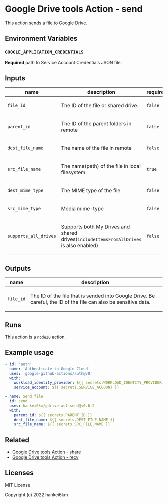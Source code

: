 # Google Drive tools Action - send

This action sends a file to Google Drive.

## Environment Variables

### `GOOGLE_APPLICATION_CREDENTIALS`

**Required** path to Service Account Credentials JSON file.

<!-- action-docs-inputs source="action.yml" -->
## Inputs

| name | description | required | default |
| --- | --- | --- | --- |
| `file_id` | <p>The ID of the file or shared drive.</p> | `false` | `""` |
| `parent_id` | <p>The ID of the parent folders in remote</p> | `false` | `""` |
| `dest_file_name` | <p>The name of the file in remote</p> | `false` | `""` |
| `src_file_name` | <p>The name(path) of the file in local filesystem</p> | `true` | `""` |
| `dest_mime_type` | <p>The MIME type of the file.</p> | `false` | `""` |
| `src_mime_type` | <p>Media mime-type</p> | `false` | `""` |
| `supports_all_drives` | <p>Supports both My Drives and shared drives(<code>includeItemsFromAllDrives</code> is also enabled)</p> | `false` | `""` |
<!-- action-docs-inputs source="action.yml" -->

<!-- action-docs-outputs source="action.yml" -->
## Outputs

| name | description |
| --- | --- |
| `file_id` | <p>The ID of the file that is sended into Google Drive. Be careful, the ID of the file can also be sensitive data.</p> |
<!-- action-docs-outputs source="action.yml" -->

<!-- action-docs-runs source="action.yml" -->
## Runs

This action is a `node20` action.
<!-- action-docs-runs source="action.yml" -->

## Example usage

```yaml
- id: 'auth'
  name: 'Authenticate to Google Cloud'
  uses: 'google-github-actions/auth@v0'
  with:
    workload_identity_provider: ${{ secrets.WORKLOAD_IDENTITY_PROVIDER }}
    service_account: ${{ secrets.SERVICE_ACCOUNT }}

- name: Send file
  id: send
  uses: hankei6km/gdrive-act-send@v0.6.2
  with:
    parent_id: ${{ secrets.PARENT_ID }}
    dest_file_name: ${{ secrets.DEST_FILE_NAME }}
    src_file_name: ${{ secrets.SRC_FILE_NAME }}
```

## Related

- [Google Drive tools Action - share](https://github.com/hankei6km/gdrive-act-share)
- [Google Drive tools Action - recv](https://github.com/hankei6km/gdrive-act-recv)

## Licenses

MIT License

Copyright (c) 2022 hankei6km
